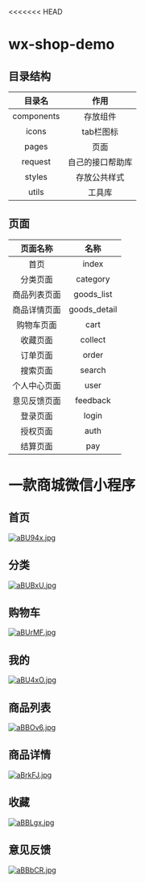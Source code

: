 <<<<<<< HEAD
# wx-shop-demo

## 目录结构

|   目录名   |       作用       |
| :--------: | :--------------: |
| components |     存放组件     |
|   icons    |    tab栏图标     |
|   pages    |      页面       |
|   request  | 自己的接口帮助库 |
|   styles   |   存放公共样式   |
|   utils    |   工具库   |



## 页面

|   页面名称   |     名称     |
| :----------: | :----------: |
|     首页     |    index     |
|   分类页面   |   category   |
| 商品列表页面 |  goods_list  |
| 商品详情页面 | goods_detail |
|  购物车页面  |     cart     |
|   收藏页面   |   collect    |
|   订单页面   |    order     |
|   搜索页面   |    search    |
| 个人中心页面 |     user     |
| 意见反馈页面 |   feedback   |
|   登录页面   |    login     |
|   授权页面   |     auth     |
|   结算页面   |     pay      |

# 一款商城微信小程序
## 首页                                                                              
[![aBU94x.jpg](https://s1.ax1x.com/2020/08/04/aBU94x.jpg)](https://imgchr.com/i/aBU94x)   
## 分类
[![aBUBxU.jpg](https://s1.ax1x.com/2020/08/04/aBUBxU.jpg)](https://imgchr.com/i/aBUBxU)
## 购物车                                                                                 
[![aBUrMF.jpg](https://s1.ax1x.com/2020/08/04/aBUrMF.jpg)](https://imgchr.com/i/aBUrMF)     
## 我的
[![aBU4xO.jpg](https://s1.ax1x.com/2020/08/04/aBU4xO.jpg)](https://imgchr.com/i/aBU4xO)
## 商品列表
[![aBBOv6.jpg](https://s1.ax1x.com/2020/08/04/aBBOv6.jpg)](https://imgchr.com/i/aBBOv6)
## 商品详情
[![aBrkFJ.jpg](https://s1.ax1x.com/2020/08/04/aBrkFJ.jpg)](https://imgchr.com/i/aBrkFJ)
## 收藏
[![aBBLgx.jpg](https://s1.ax1x.com/2020/08/04/aBBLgx.jpg)](https://imgchr.com/i/aBBLgx)
## 意见反馈
[![aBBbCR.jpg](https://s1.ax1x.com/2020/08/04/aBBbCR.jpg)](https://imgchr.com/i/aBBbCR)
